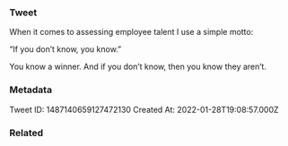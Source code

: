 ### Tweet
When it comes to assessing employee talent I use a simple motto:

“If you don’t know, you know.”

You know a winner. And if you don’t know, then you know they aren’t.

### Metadata
Tweet ID: 1487140659127472130
Created At: 2022-01-28T19:08:57.000Z

### Related

